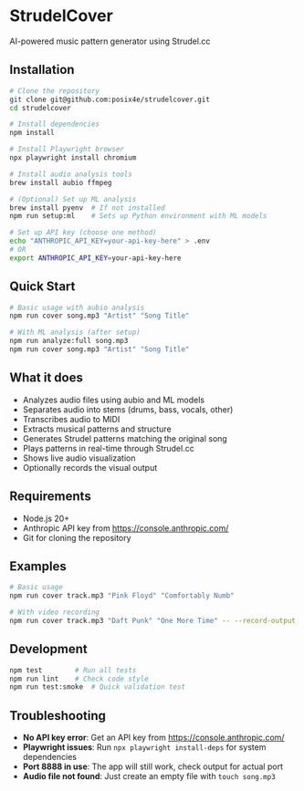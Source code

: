# StrudelCover

AI-powered music pattern generator using Strudel.cc

## Installation

```bash
# Clone the repository
git clone git@github.com:posix4e/strudelcover.git
cd strudelcover

# Install dependencies
npm install

# Install Playwright browser
npx playwright install chromium

# Install audio analysis tools
brew install aubio ffmpeg

# (Optional) Set up ML analysis
brew install pyenv  # If not installed
npm run setup:ml    # Sets up Python environment with ML models

# Set up API key (choose one method)
echo "ANTHROPIC_API_KEY=your-api-key-here" > .env
# OR
export ANTHROPIC_API_KEY=your-api-key-here
```

## Quick Start

```bash
# Basic usage with aubio analysis
npm run cover song.mp3 "Artist" "Song Title"

# With ML analysis (after setup)
npm run analyze:full song.mp3
npm run cover song.mp3 "Artist" "Song Title"
```

## What it does

- Analyzes audio files using aubio and ML models
- Separates audio into stems (drums, bass, vocals, other)
- Transcribes audio to MIDI
- Extracts musical patterns and structure
- Generates Strudel patterns matching the original song
- Plays patterns in real-time through Strudel.cc
- Shows live audio visualization
- Optionally records the visual output

## Requirements

- Node.js 20+
- Anthropic API key from https://console.anthropic.com/
- Git for cloning the repository

## Examples

```bash
# Basic usage
npm run cover track.mp3 "Pink Floyd" "Comfortably Numb"

# With video recording
npm run cover track.mp3 "Daft Punk" "One More Time" -- --record-output video.webm
```

## Development

```bash
npm test        # Run all tests
npm run lint    # Check code style
npm run test:smoke  # Quick validation test
```

## Troubleshooting

- **No API key error**: Get an API key from https://console.anthropic.com/
- **Playwright issues**: Run `npx playwright install-deps` for system dependencies
- **Port 8888 in use**: The app will still work, check output for actual port
- **Audio file not found**: Just create an empty file with `touch song.mp3`